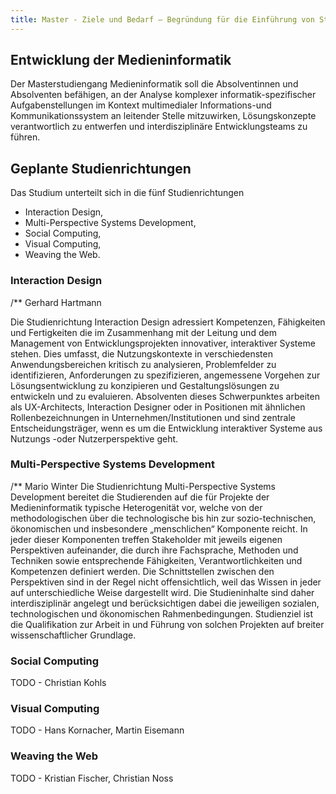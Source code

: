 ```yaml
---
title: Master - Ziele und Bedarf – Begründung für die Einführung von Studienrichtungen
---
```


##  Entwicklung der Medieninformatik
Der Masterstudiengang Medieninformatik soll die Absolventinnen und Absolventen befähigen, an der Analyse komplexer informatik-spezifischer Aufgabenstellungen im Kontext multimedialer Informations-und Kommunikationssystem an leitender Stelle mitzuwirken, Lösungskonzepte verantwortlich zu entwerfen und interdisziplinäre Entwicklungsteams zu führen. 

## Geplante Studienrichtungen
Das Studium unterteilt sich in die fünf Studienrichtungen
- Interaction Design, 
- Multi-Perspective Systems Development, 
- Social Computing, 
- Visual Computing, 
- Weaving the Web.

### Interaction Design
/** Gerhard Hartmann

Die Studienrichtung Interaction Design adressiert Kompetenzen, Fähigkeiten und Fertigkeiten die im Zusammenhang mit der Leitung und dem Management von Entwicklungsprojekten innovativer, interaktiver Systeme stehen. Dies umfasst, die Nutzungskontexte in verschiedensten Anwendungsbereichen kritisch zu analysieren, Problemfelder zu identifizieren, Anforderungen zu spezifizieren, angemessene Vorgehen zur Lösungsentwicklung zu konzipieren und Gestaltungslösungen zu entwickeln und zu evaluieren. Absolventen dieses Schwerpunktes arbeiten als UX-Architects, Interaction Designer oder in Positionen mit ähnlichen Rollenbezeichnungen in Unternehmen/Institutionen und sind zentrale Entscheidungsträger, wenn es um die Entwicklung interaktiver Systeme aus Nutzungs -oder Nutzerperspektive geht.

### Multi-Perspective Systems Development
/** Mario Winter
Die Studienrichtung Multi-Perspective Systems Development bereitet die Studierenden auf die für Projekte der Medieninformatik typische Heterogenität vor, welche von der methodologischen über die technologische bis hin zur sozio-technischen, ökonomischen und insbesondere „menschlichen“ Komponente reicht. In jeder dieser Komponenten treffen Stakeholder mit jeweils eigenen Perspektiven aufeinander, die durch ihre Fachsprache, Methoden und Techniken sowie entsprechende Fähigkeiten, Verantwortlichkeiten und Kompetenzen definiert werden. Die Schnittstellen zwischen den Perspektiven sind in der Regel nicht offensichtlich, weil das Wissen in jeder auf unterschiedliche Weise dargestellt wird.  Die Studieninhalte sind daher interdisziplinär angelegt und berücksichtigen dabei die jeweiligen sozialen, technologischen und ökonomischen Rahmenbedingungen. Studienziel ist die Qualifikation zur Arbeit in und Führung von solchen Projekten auf breiter wissenschaftlicher Grundlage.

### Social Computing 
TODO - Christian Kohls

### Visual Computing 
TODO - Hans Kornacher, Martin Eisemann


### Weaving the Web
TODO - Kristian Fischer, Christian Noss
